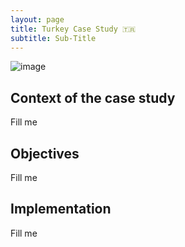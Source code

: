 ```yaml
---
layout: page
title: Turkey Case Study 🇹🇷
subtitle: Sub-Title
---
```


![image](https://user-images.githubusercontent.com/579256/120444974-5d30b400-c3b2-11eb-846d-aa00bb2d85d1.png)

## Context of the case study

Fill me

## Objectives


Fill me

## Implementation

Fill me
